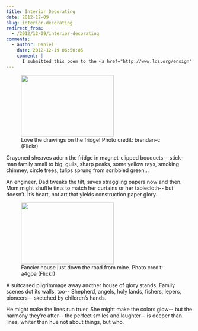 ```yaml
---
title: Interior Decorating
date: 2012-12-09
slug: interior-decorating
redirect_from:
  - /2012/12/09/interior-decorating
comments:
  - author: Daniel
    date: 2012-12-19 06:50:05
    comment: |
      I submitted this poem to the <a href="http://www.lds.org/ensign" target="_blank" rel="nofollow">Ensign</a> magazine in late summer 2012. No response.
---
```

<figure><img alt="" src="http://farm6.staticflickr.com/5014/5518705290_36baaf0b85.jpg" width="250" height="166" /><figcaption>Love the drawings on the fridge! Photo credit: brendan-c (Flickr)</figcaption></figure>

Crayoned sheaves adorn the fridge
in magnet-clipped bouquets--
stick-man family small to big,
gulls, sharp peaks, some yellow rays,
smoking chimney, circle trees,
tulips sprung from scribbled green...

An engineer, Dad tweaks the tilt,
saves straggling papers now and then.
Mom might shuffle tints to match
her curtains or her tablecloth--
but doesn’t. It’s heart, not art
that yields construction paper glory.

<figure><img alt="" src="http://farm1.staticflickr.com/182/450716601_d41e0ccc2f.jpg" width="250" height="166" /><figcaption>Fancier house just down the road from mine. Photo credit: a4gpa (Flickr)</figcaption></figure>

A suitcased pilgrimmage away
another house of glory stands.
Family scenes dot its walls, too--
Shepherd, angels, holy lands,
fishers, lepers, pioneers--
sketched by children’s hands.

He might make the lines run truer.
She might make the colors glow--
but the harmony they’re after--
the perfect smiles and laughter--
is deeper than lines, whiter than hue
not about things, but who.
